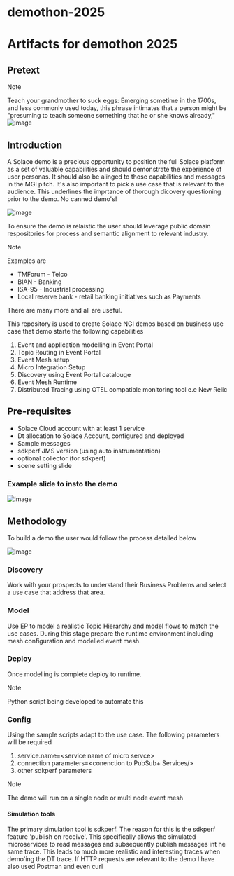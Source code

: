 # demothon-2025
# Artifacts for demothon 2025

## Pretext
>[!Note]
> Teach your grandmother to suck eggs: Emerging sometime in the 1700s, and less commonly used today, this phrase intimates that a person might be "presuming to teach someone something that he or she knows already,"
> ![image](https://github.com/user-attachments/assets/6677dbb4-a612-40be-9044-4aeabebcffc9)

## Introduction
A Solace demo is a precious opportunity to position the full Solace platform as a set of valuable capabilities and should demonstrate the experience of user personas. It should also be alinged to those capabilities and messages in the MGI pitch.  It's also important to pick a use case that is relevant to the audience. This underlines the imprtance of thorough dicovery questioning prior to the demo. No canned demo's!

![image](https://github.com/user-attachments/assets/58e6a90c-e985-4b5f-bf76-e38903d44f53)


To ensure the demo is relaistic the user should leverage public domain respositories for process and semantic alignment to relevant industry.

>[!Note]     
> Examples are
> - TMForum - Telco
> - BIAN - Banking
> - ISA-95 - Industrial processing
> - Local reserve bank - retail banking initiatives such as Payments

There are many more and all are useful.

This repository is used to create Solace NGI demos based on business use case that demo starte the following capabilities

1. Event and application modelling in Event Portal
2. Topic Routing in Event Portal
3. Event Mesh setup
4. Micro Integration Setup
5. Discovery using Event Portal catalouge
6. Event Mesh Runtime
7. Distributed Tracing using OTEL compatible monitoring tool e.e New Relic

## Pre-requisites
- Solace Cloud account with at least 1 service
- Dt allocation to Solace Account, configured and deployed
- Sample messages
- sdkperf JMS version (using auto instrumentation)
- optional collector (for sdkperf)
- scene setting slide

### Example slide to insto the demo

![image](https://github.com/user-attachments/assets/75b50af9-4add-4895-bd78-4f3e218cb1de)



## Methodology
To build a demo the user would follow the process detailed below

![image](https://github.com/user-attachments/assets/964f11fa-cae0-4b97-a6e7-3d4f4206afb8)

### Discovery
Work with your prospects to understand their Business Problems and select a use case that address that area.

### Model
Use EP to model a realistic Topic Hierarchy and model flows to match the use cases. During this stage prepare the runtime environment including mesh configuration and modelled event mesh.

### Deploy
Once modelling is complete deploy to runtime. 

> [!Note]
> Python script being developed to automate this

### Config
Using the sample scripts adapt to the use case. The following parameters will be required
1. service.name=\<service name of micro servce\>
2. connection parameters=\<conenction to PubSub+ Services/>
3. other sdkperf parameters

> [!Note]
> The demo will run on a single node or multi node event mesh

#### Simulation tools
The primary simulation tool is sdkperf. The reason for this is the sdkperf feature 'publish on receive'. This specifically allows the simulated microservices to read messages and subsequently publish messages int he same trace. This leads to much more realistic and interesting traces when demo'ing the DT trace.
If HTTP requests are relevant to the demo I have also used Postman and even curl


